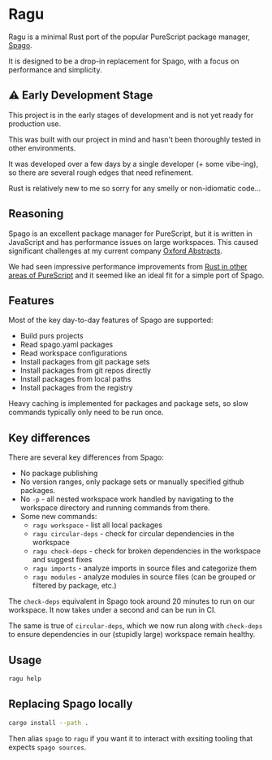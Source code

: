 # Ragu

Ragu is a minimal Rust port of the popular PureScript package manager, [Spago](https://github.com/purescript/spago).

It is designed to be a drop-in replacement for Spago, with a focus on performance and simplicity.

## ⚠️ Early Development Stage

This project is in the early stages of development and is not yet ready for production use.

This was built with our project in mind and hasn't been thoroughly tested in other environments.

It was developed over a few days by a single developer (+ some vibe-ing), so there are several rough edges that need refinement.

Rust is relatively new to me so sorry for any smelly or non-idiomatic code...

## Reasoning

Spago is an excellent package manager for PureScript, but it is written in JavaScript and has performance issues on large workspaces. This caused significant challenges at my current company [Oxford Abstracts](https://www.oxfordabstracts.com/).

We had seen impressive performance improvements from [Rust in other areas of PureScript](https://github.com/purefunctor/purescript-analyzer) and it seemed like an ideal fit for a simple port of Spago.

## Features

Most of the key day-to-day features of Spago are supported:

- Build purs projects
- Read spago.yaml packages
- Read workspace configurations
- Install packages from git package sets
- Install packages from git repos directly
- Install packages from local paths
- Install packages from the registry

Heavy caching is implemented for packages and package sets, so slow commands typically only need to be run once.

## Key differences

There are several key differences from Spago:

- No package publishing
- No version ranges, only package sets or manually specified github packages.
- No `-p` - all nested workspace work handled by navigating to the workspace directory and running commands from there.
- Some new commands:
  - `ragu workspace` - list all local packages
  - `ragu circular-deps` - check for circular dependencies in the workspace
  - `ragu check-deps` - check for broken dependencies in the workspace and suggest fixes
  - `ragu imports` - analyze imports in source files and categorize them
  - `ragu modules` - analyze modules in source files (can be grouped or filtered by package, etc.)

The `check-deps` equivalent in Spago took around 20 minutes to run on our workspace. It now takes under a second and can be run in CI.

The same is true of `circular-deps`, which we now run along with `check-deps` to ensure dependencies in our (stupidly large) workspace remain healthy.

## Usage

```bash
ragu help
```

## Replacing Spago locally

```bash
cargo install --path .
```

Then alias `spago` to `ragu` if you want it to interact with exsiting tooling that expects `spago sources`.
